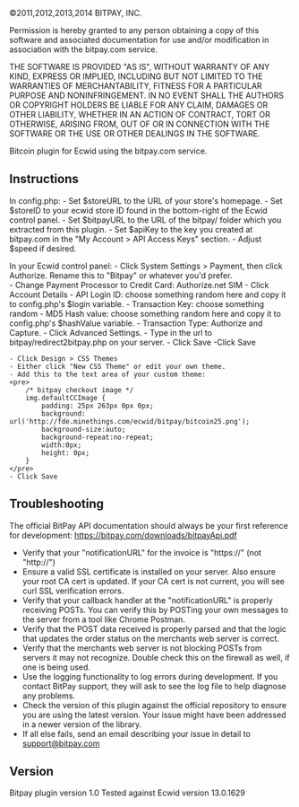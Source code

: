 ©2011,2012,2013,2014 BITPAY, INC.

Permission is hereby granted to any person obtaining a copy of this software and associated documentation for use and/or modification in association with the bitpay.com service.

THE SOFTWARE IS PROVIDED "AS IS", WITHOUT WARRANTY OF ANY KIND, EXPRESS OR IMPLIED, INCLUDING BUT NOT LIMITED TO THE WARRANTIES OF MERCHANTABILITY, FITNESS FOR A PARTICULAR PURPOSE AND NONINFRINGEMENT. IN NO EVENT SHALL THE AUTHORS OR COPYRIGHT HOLDERS BE LIABLE FOR ANY CLAIM, DAMAGES OR OTHER LIABILITY, WHETHER IN AN ACTION OF CONTRACT, TORT OR OTHERWISE, ARISING FROM, OUT OF OR IN CONNECTION WITH THE SOFTWARE OR THE USE OR OTHER DEALINGS IN THE SOFTWARE.

Bitcoin plugin for Ecwid using the bitpay.com service.



Instructions
------------
In config.php:
	- Set $storeURL to the URL of your store's homepage.
	- Set $storeID to your ecwid store ID found in the bottom-right of the Ecwid control panel.
	- Set $bitpayURL to the URL of the bitpay/ folder which you extracted from this plugin.
	- Set $apiKey to the key you created at bitpay.com in the "My Account > API Access Keys" section.
	- Adjust $speed if desired.
	
In your Ecwid control panel:
	- Click System Settings > Payment, then click Authorize.  Rename this to "Bitpay" or whatever you'd prefer.  
	- Change Payment Processor to Credit Card: Authorize.net SIM
	- Click Account Details
		- API Login ID: choose something random here and copy it to config.php's $login variable.
		- Transaction Key: choose something random
		- MD5 Hash value: choose something random here and copy it to config.php's $hashValue variable.
		- Transaction Type: Authorize and Capture.
		- Click Advanced Settings.
			- Type in the url to bitpay/redirect2bitpay.php on your server.
		- Click Save
	-Click Save 
		
	- Click Design > CSS Themes
	- Either click "New CSS Theme" or edit your own theme.
	- Add this to the text area of your custom theme:
	<pre>
		/* bitpay checkout image */
		img.defaultCCImage {
			padding: 25px 263px 0px 0px; 
			background: url('http://fde.minethings.com/ecwid/bitpay/bitcoin25.png'); 
			background-size:auto; 
			background-repeat:no-repeat;
			width:0px; 
			height: 0px;
		}
	</pre>
	- Click Save


Troubleshooting
---------------
The official BitPay API documentation should always be your first reference for development: https://bitpay.com/downloads/bitpayApi.pdf

- Verify that your "notificationURL" for the invoice is "https://" (not "http://")
- Ensure a valid SSL certificate is installed on your server. Also ensure your root CA cert is updated. If your CA cert is not current, you will see curl SSL verification errors.
- Verify that your callback handler at the "notificationURL" is properly receiving POSTs. You can verify this by POSTing your own messages to the server from a tool like Chrome Postman.
- Verify that the POST data received is properly parsed and that the logic that updates the order status on the merchants web server is correct.
- Verify that the merchants web server is not blocking POSTs from servers it may not recognize. Double check this on the firewall as well, if one is being used.
- Use the logging functionality to log errors during development. If you contact BitPay support, they will ask to see the log file to help diagnose any problems.
- Check the version of this plugin against the official repository to ensure you are using the latest version. Your issue might have been addressed in a newer version of the library.
- If all else fails, send an email describing your issue in detail to support@bitpay.com


Version
-------
Bitpay plugin version 1.0
Tested against Ecwid version 13.0.1629
